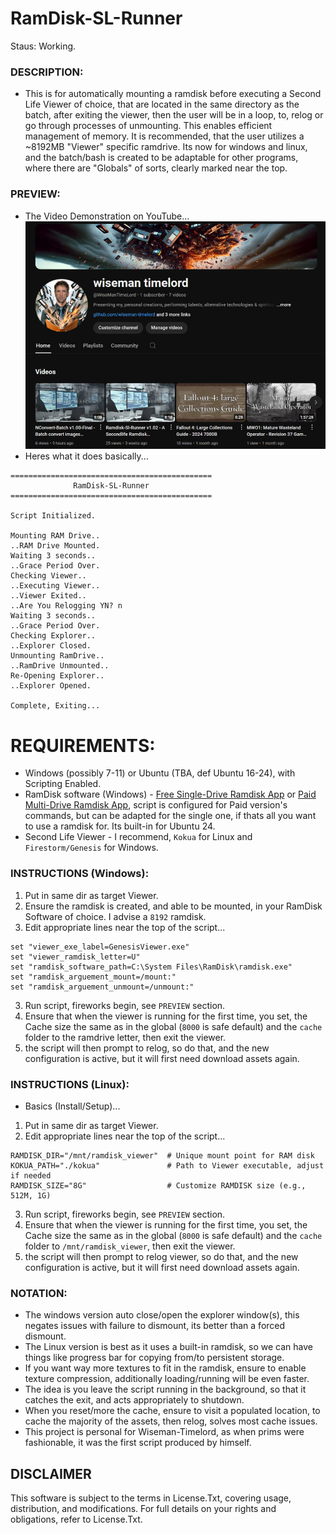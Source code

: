 # RamDisk-SL-Runner
Staus: Working.

### DESCRIPTION:
- This is for automatically mounting a ramdisk before executing a Second Life Viewer of choice, that are located in the same directory as the batch, after exiting the viewer, then the user will be in a loop, to, relog or go through processes of unmounting. This enables efficient management of memory. It is recommended, that the user utilizes a ~8192MB "Viewer" specific ramdrive. Its now for windows and linux, and the batch/bash is created to be adaptable for other programs, where there are "Globals" of sorts, clearly marked near the top. 

### PREVIEW:
- The Video Demonstration on YouTube...
<br>[![Ramdisk-SL-Runner on YouTube](./media/wisetime_youtube.jpg)](https://www.youtube.com/watch?v=KZQ6rnFZA6Y)
- Heres what it does basically...
```
=============================================
              RamDisk-SL-Runner
=============================================

Script Initialized.

Mounting RAM Drive..
..RAM Drive Mounted.
Waiting 3 seconds..
..Grace Period Over.
Checking Viewer..
..Executing Viewer..
..Viewer Exited..
..Are You Relogging YN? n
Waiting 3 seconds..
..Grace Period Over.
Checking Explorer..
..Explorer Closed.
Unmounting RamDrive..
..RamDrive Unmounted..
Re-Opening Explorer..
..Explorer Opened.

Complete, Exiting...
```

# REQUIREMENTS:
- Windows (possibly 7-11) or Ubuntu (TBA, def Ubuntu 16-24), with Scripting Enabled.
- RamDisk software (Windows) - [Free Single-Drive Ramdisk App](https://github.com/LTRData/ImDisk) or [Paid Multi-Drive Ramdisk App](https://www.softperfect.com/products/ramdisk/), script is configured for Paid version's commands, but can be adapted for the single one, if thats all you want to use a ramdisk for. Its built-in for Ubuntu 24.
- Second Life Viewer - I recommend, `Kokua` for Linux and `Firestorm/Genesis` for Windows.

### INSTRUCTIONS (Windows):
1. Put in same dir as target Viewer.
2. Ensure the ramdisk is created, and able to be mounted, in your RamDisk Software of choice. I advise a `8192` ramdisk.
2. Edit appropriate lines near the top of the script...
```
set "viewer_exe_label=GenesisViewer.exe"
set "viewer_ramdisk_letter=U"
set "ramdisk_software_path=C:\System Files\RamDisk\ramdisk.exe"
set "ramdisk_arguement_mount=/mount:"
set "ramdisk_arguement_unmount=/unmount:"
```
3. Run script, fireworks begin, see `PREVIEW` section.
4. Ensure that when the viewer is running for the first time, you set, the Cache size the same as in the global (`8000` is safe default) and the `cache` folder to the ramdrive letter, then exit the viewer.
5. the script will then prompt to relog, so do that, and the new configuration is active, but it will first need download assets again. 

### INSTRUCTIONS (Linux):
- Basics (Install/Setup)...
1. Put in same dir as target Viewer.
2. Edit appropriate lines near the top of the script...
```
RAMDISK_DIR="/mnt/ramdisk_viewer"  # Unique mount point for RAM disk
KOKUA_PATH="./kokua"               # Path to Viewer executable, adjust if needed
RAMDISK_SIZE="8G"                  # Customize RAMDISK size (e.g., 512M, 1G)
```
3. Run script, fireworks begin, see `PREVIEW` section.
4. Ensure that when the viewer is running for the first time, you set, the Cache size the same as in the global (`8000` is safe default) and the `cache` folder to `/mnt/ramdisk_viewer`, then exit the viewer.
5. the script will then prompt to relog viewer, so do that, and the new configuration is active, but it will first need download assets again.

### NOTATION:
- The windows version auto close/open the explorer window(s), this negates issues with failure to dismount, its better than a forced dismount.
- The Linux version is best as it uses a built-in ramdisk, so we can have things like progress bar for copying from/to persistent storage.
- If you want way more textures to fit in the ramdisk, ensure to enable texture compression, additionally loading/running will be even faster.
- The idea is you leave the script running in the background, so that it catches the exit, and acts appropriately to shutdown.
- When you reset/more the cache, ensure to visit a populated location, to cache the majority of the assets, then relog, solves most cache issues.
- This project is personal for Wiseman-Timelord, as when prims were fashionable, it was the first script produced by himself.

## DISCLAIMER
This software is subject to the terms in License.Txt, covering usage, distribution, and modifications. For full details on your rights and obligations, refer to License.Txt.

